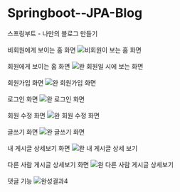 # Springboot--JPA-Blog
스프링부트 - 나만의 블로그 만들기
<br>
<br>
비회원에게 보이는 홈 화면
![비회원이 보는 홈 화면](https://user-images.githubusercontent.com/70521476/133618030-c4d2688e-cf58-45aa-899a-86b5fa3bcd43.png)
<br>
<br>
회원에게 보이는 홈 화면
![완 회원일 시에 보는 화면](https://user-images.githubusercontent.com/70521476/133618057-b80a7ee7-52b1-4be0-8191-dc69fe6d91ae.png)
<br>
<br>
회원가입 화면
![완 회원가입 화면](https://user-images.githubusercontent.com/70521476/133618143-47850920-9e97-4981-b081-fdf12de69562.png)
<br>
<br>
로그인 화면
![완 로그인 화면](https://user-images.githubusercontent.com/70521476/133618113-b9366868-088b-4149-9e98-de14a142e4a8.png)
<br>
<br>
회원 수정 화면
![완 회원 수정 화면](https://user-images.githubusercontent.com/70521476/133618207-3b177db4-feb3-48a6-adf6-3525f0c1b9f3.png)
<br>
<br>
글쓰기 화면
![완 글쓰기 화면](https://user-images.githubusercontent.com/70521476/133618263-eb67736f-3990-4de7-b732-3da434cd6ad4.png)
<br>
<br>
내 게시글 상세보기 화면
![완 내 게시글 상세 보기](https://user-images.githubusercontent.com/70521476/133618293-48c3f53c-ba97-4aeb-9086-0643c074715b.png)
<br>
<br>
다른 사람 게시글 상세보기 화면
![완 다른 사람 게시글 상세보기](https://user-images.githubusercontent.com/70521476/133618307-3ec81d46-0224-4e85-9580-1595f2a91b02.png)
<br>
<br>
댓글 기능
![완성결과4](https://user-images.githubusercontent.com/70521476/133620283-5ea35009-1b07-427d-8389-95f302a6548b.png)



